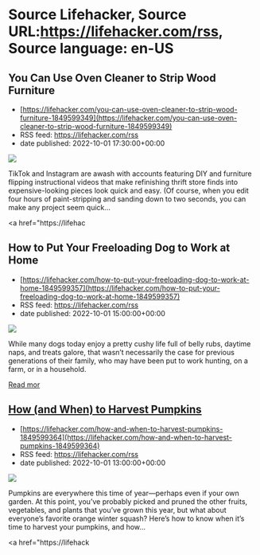 # Source Lifehacker, Source URL:https://lifehacker.com/rss, Source language: en-US

## You Can Use Oven Cleaner to Strip Wood Furniture
 - [https://lifehacker.com/you-can-use-oven-cleaner-to-strip-wood-furniture-1849599349](https://lifehacker.com/you-can-use-oven-cleaner-to-strip-wood-furniture-1849599349)
 - RSS feed: https://lifehacker.com/rss
 - date published: 2022-10-01 17:30:00+00:00

<img src="https://i.kinja-img.com/gawker-media/image/upload/s--gtTzkbY---/c_fit,fl_progressive,q_80,w_636/263681ee31e52fed6244b004385c32ab.jpg" /><p>TikTok and Instagram are awash with accounts featuring DIY and furniture flipping instructional videos that make refinishing thrift store finds into expensive-looking pieces look quick and easy. (Of course, when you edit four hours of paint-stripping and sanding down to two seconds, you can make any project seem quick…</p><p><a href="https://lifehac

## How to Put Your Freeloading Dog to Work at Home
 - [https://lifehacker.com/how-to-put-your-freeloading-dog-to-work-at-home-1849599357](https://lifehacker.com/how-to-put-your-freeloading-dog-to-work-at-home-1849599357)
 - RSS feed: https://lifehacker.com/rss
 - date published: 2022-10-01 15:00:00+00:00

<img src="https://i.kinja-img.com/gawker-media/image/upload/s--uev6pi_C--/c_fit,fl_progressive,q_80,w_636/55e5244e7c0728217052911f6c08d1f7.jpg" /><p>While many dogs today enjoy a pretty cushy life full of belly rubs, daytime naps, and treats galore, that wasn’t necessarily the case for previous generations of their family, who may have been put to work hunting, on a farm, or in a household.</p><p><a href="https://lifehacker.com/how-to-put-your-freeloading-dog-to-work-at-home-1849599357">Read mor

## How (and When) to Harvest Pumpkins
 - [https://lifehacker.com/how-and-when-to-harvest-pumpkins-1849599364](https://lifehacker.com/how-and-when-to-harvest-pumpkins-1849599364)
 - RSS feed: https://lifehacker.com/rss
 - date published: 2022-10-01 13:00:00+00:00

<img src="https://i.kinja-img.com/gawker-media/image/upload/s--4eo3CL3G--/c_fit,fl_progressive,q_80,w_636/5cf3abab8268263b19dfa336ad1f1816.jpg" /><p>Pumpkins are everywhere this time of year—perhaps even if your own garden. At this point, you’ve probably picked and pruned the other fruits, vegetables, and plants that you’ve grown this year, but what about everyone’s favorite orange winter squash? Here’s how to know when it’s time to harvest your pumpkins, and how…</p><p><a href="https://lifehack
